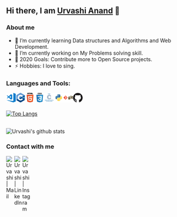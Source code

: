 ## Hi there, I am [Urvashi Anand](https://urvashi-code1255.github.io/My-Portfolio/) 👋

### About me

- 🌱 I’m currently learning Data structures and Algorithms and Web Development.
- 🔭 I’m currently working on My Problems solving skill.
- 🥅 2020 Goals: Contribute more to Open Source projects.
- ⚡ Hobbies: I love to sing.


### Languages and Tools:

<img align="left" alt="Visual Studio Code" width="26px" src="https://raw.githubusercontent.com/github/explore/80688e429a7d4ef2fca1e82350fe8e3517d3494d/topics/visual-studio-code/visual-studio-code.png" />
<img align="left" alt="CPP" width="26px" src="https://raw.githubusercontent.com/github/explore/80688e429a7d4ef2fca1e82350fe8e3517d3494d/topics/cpp/cpp.png" />
<img align="left" alt="HTML5" width="26px" src="https://raw.githubusercontent.com/github/explore/80688e429a7d4ef2fca1e82350fe8e3517d3494d/topics/html/html.png" />
<img align="left" alt="CSS3" width="26px" src="https://raw.githubusercontent.com/github/explore/80688e429a7d4ef2fca1e82350fe8e3517d3494d/topics/css/css.png" />
<img align="left" alt="C" width="26px" src="https://raw.githubusercontent.com/github/explore/80688e429a7d4ef2fca1e82350fe8e3517d3494d/topics/c/c.png" />
<img align="left" alt="Python" width="26px" src="https://raw.githubusercontent.com/github/explore/80688e429a7d4ef2fca1e82350fe8e3517d3494d/topics/python/python.png" />
<img align="left" alt="Git" width="26px" src="https://raw.githubusercontent.com/github/explore/80688e429a7d4ef2fca1e82350fe8e3517d3494d/topics/git/git.png" />
<img align="left" alt="GitHub" width="26px" src="https://raw.githubusercontent.com/github/explore/78df643247d429f6cc873026c0622819ad797942/topics/github/github.png" />

<br /> <br />

[![Top Langs](https://github-readme-stats.vercel.app/api/top-langs/?username=urvashi-code1255&layout=compact&theme=nightowl)](https://github.com/anuraghazra/github-readme-stats)
 <br /> <br />
 
![Urvashi's github stats](https://github-readme-stats.vercel.app/api?username=urvashi-code1255&show_icons=true&theme=midnight-purple)


### Contact with me

<a href="mailto:urvashianand0906@gmail.com"><img align="left" alt="Urvashi | Mail" width="22px" src="https://cdn.jsdelivr.net/npm/simple-icons@v3/icons/gmail.svg" /></a>
<a href="https://www.linkedin.com/in/urvashi-anand-6bb449197/"><img align="left" alt="Urvashi | LinkedIn" width="22px" src="https://cdn.jsdelivr.net/npm/simple-icons@v3/icons/linkedin.svg" /></a>
<a href="https://github.com/urvashi-code1255"><img align="left" alt="Urvashi | Instagram" width="22px" src="https://cdn.jsdelivr.net/npm/simple-icons@v3/icons/github.svg" /></a>
